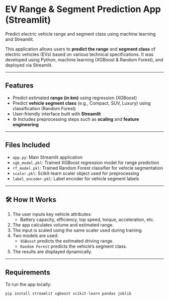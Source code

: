 #  EV Range & Segment Prediction App (Streamlit)

Predict electric vehicle range and segment class using machine learning and Streamlit.


This application allows users to **predict the range** and **segment class** of electric vehicles (EVs) based on various technical specifications. It was developed using Python, machine learning (XGBoost & Random Forest), and deployed via Streamlit.

---

##  Features

-  Predict estimated **range (in km)** using regression (XGBoost)
-  Predict **vehicle segment class** (e.g., Compact, SUV, Luxury) using classification (Random Forest)
-  User-friendly interface built with **Streamlit**
- ⚙ Includes preprocessing steps such as **scaling** and **feature engineering**

---

##  Files Included

- `app.py`: Main Streamlit application
- `xgb_model.pkl`: Trained XGBoost regression model for range prediction
- `rf_model.pkl`: Trained Random Forest classifier for vehicle segmentation
- `scaler.pkl`: Scikit-learn scaler object used for preprocessing
- `label_encoder.pkl`: Label encoder for vehicle segment labels

---

## 🛠 How It Works

1. The user inputs key vehicle attributes:
   - Battery capacity, efficiency, top speed, torque, acceleration, etc.
2. The app calculates volume and estimated range.
3. The input is scaled using the same scaler used during training.
4. Two models are used:
   - `XGBoost` predicts the estimated driving range.
   - `Random Forest` predicts the vehicle’s segment class.
5. The results are displayed dynamically.

---

##  Requirements

To run the app locally:

```bash
pip install streamlit xgboost scikit-learn pandas joblib
